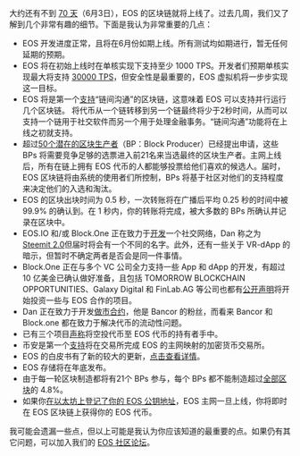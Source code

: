 大约还有不到 [70 天](https://eoscountdown.com/)（6月3日），EOS 的区块链就将上线了。过去几周，我们又了解到几个非常有趣的细节。下面是我认为非常重要的几点：
* EOS 开发进度正常，且将在6月份如期上线。所有测试均如期进行，暂无任何延期的预期。
* EOS 将在初始上线时在单核实现下支持至少 1000 TPS。开发者们预期单核实现最大将支持 [30000 TPS](https://twitter.com/eosforumorg/status/975070387368316929)，但安全性是最重要的，EOS 虚拟机将一步步实现这一目标。
* EOS 将是第一个[支持](https://twitter.com/eosforumorg/status/975078982268964864)“链间沟通”的区块链，这意味着 EOS 可以支持并行运行几个区块链。 将代币从一个链转移到另一个链最终将少于2秒时间，从而可以支持一个链用于社交软件而另一个用于处理金融事务。“链间沟通”功能将在上线之初就支持。
* 超过[50个潜在的区块生产者](https://steemit.com/eos/@eosgo/block-producer-candidate-report-2-march-14-2018)（BP：Block Producer）已经提出申请，这些 BPs 将需要竞争足够的选票进入前21名来当选最终的区块生产者。主网上线后，所有在链上拥有 EOS 代币的人都能够投票给他们喜欢的候选人。届时，EOS 区块链将由系统的使用者们所控制，BPs 将基于社区对他们的支持程度来决定他们的入选和淘汰。
* EOS 的区块出块时间为 0.5 秒，一次转账将在广播后平均 0.25 秒的时间中被 99.9% 的确认到。在 1 秒内，你的转账将完成，被大多数的 BPs 所确认并记录在区块中。
* EOS.IO 和/或 Block.One 正在致力于[开发](https://twitter.com/eosforumorg/status/975077805087174657)一个社交网络，Dan 称之为 [Steemit 2.0](https://twitter.com/eosforumorg/status/976758657231785985)但届时将会有一个不同的名字。此外，还有一些关于 VR-dApp 的暗示，但暂时不确定两者是否会是同一件事情。
* Block.One 正在与多个 VC 公司全力支持一些 App 和 dApp 的开发，有超过 10 亿美金已确认做好准备，且包括 TOMORROW BLOCKCHAIN OPPORTUNITIES、Galaxy Digital 和 FinLab.AG 等公司也都有[公开声明](https://eosforum.org/t/block-one-vcs-and-the-1-billion-usd-fund-to-support-projects-dapps/322)将开始投资一些与 EOS 合作的项目。
* Dan 正在致力于开发[做市合约](https://twitter.com/eosforumorg/status/974941241044602881)，他是 Bancor 的粉丝，而看来 Bancor 和 Block.one 都在致力于解决代币的流动性问题。
* 已有三个项目[声称](https://eosforum.org/t/aidrops-coming-to-eos-3-projects-listed/437)将空投代币至 EOS 代币的持有者手中。
* 币安是第一个[支持](https://twitter.com/binance/status/973153486249455616)将在交易所完成 EOS 的主网映射的加密货币交易所。
* EOS 的白皮书有了新的较大的更新，[点击查看详情](https://github.com/EOSIO/Documentation/blob/TWPv2/TechnicalWhitePaper.md)。
* EOS 存储将在年底发布。
* 由于每一轮区块制造都将有21个 BPs 参与，每个 BPs 都不能制造超过[全部区块](https://twitter.com/eosforumorg/status/971768956846567425)的 4.8%。
* 如果你[在以太坊上登记了你的 EOS 公钥地址](https://www.youtube.com/watch?v=3mgRCta3K1k&feature=youtu.be)，EOS 主网一旦上线，你将即时在 EOS 区块链上获得你的 EOS 代币。

我可能会遗漏一些点，但以上可能是我认为你应该知道的最重要的点。如果仍有其它问题，可以加入我们的 [EOS 社区论坛](https://eosforum.org/)。

